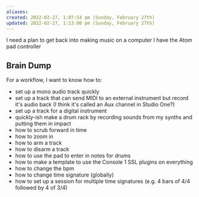 ```yaml
---
aliases: 
created: 2022-02-27, 1:07:54 pm (Sunday, February 27th)
updated: 2022-02-27, 1:13:00 pm (Sunday, February 27th)
---
```

I need a plan to get back into making music on a computer
I have the Atom pad controller

## Brain Dump

For a workflow, I want to know how to:
- set up a mono audio track quickly
- set up a track that can send MIDI to an external instrument but record it's audio back (I think it's called an Aux channel in Studio One?)
- set up a track for a digital instrument
- quickly-ish make a drum rack by recording sounds from my synths and putting them in impact
- how to scrub forward in time
- how to zoom in
- how to arm a track
- how to disarm a track
- how to use the pad to enter in notes for drums
- how to make a template to use the Console 1 SSL plugins on everything
- how to change the bpm
- how to change time signature (globally)
- how to set up a session for multiple time signatures (e.g. 4 bars of 4/4 followed by 4 of 3/4)